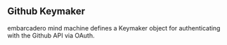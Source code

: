 ## Github Keymaker

embarcadero mind machine defines a Keymaker object for authenticating
with the Github API via OAuth.

